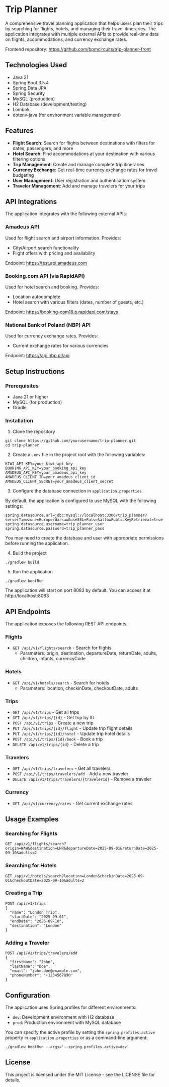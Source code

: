 # Trip Planner

A comprehensive travel planning application that helps users plan their trips by searching for flights, hotels, and managing their travel itineraries. The application integrates with multiple external APIs to provide real-time data on flights, accommodations, and currency exchange rates.

Frontend repository: https://github.com/bpmcircuits/trip-planner-front

## Technologies Used

- Java 21
- Spring Boot 3.5.4
- Spring Data JPA
- Spring Security
- MySQL (production)
- H2 Database (development/testing)
- Lombok
- dotenv-java (for environment variable management)

## Features

- **Flight Search**: Search for flights between destinations with filters for dates, passengers, and more
- **Hotel Search**: Find accommodations at your destination with various filtering options
- **Trip Management**: Create and manage complete trip itineraries
- **Currency Exchange**: Get real-time currency exchange rates for travel budgeting
- **User Management**: User registration and authentication system
- **Traveler Management**: Add and manage travelers for your trips

## API Integrations

The application integrates with the following external APIs:

### Amadeus API
Used for flight search and airport information. Provides:
- City/Airport search functionality
- Flight offers with pricing and availability

Endpoint: https://test.api.amadeus.com

### Booking.com API (via RapidAPI)
Used for hotel search and booking. Provides:
- Location autocomplete
- Hotel search with various filters (dates, number of guests, etc.)

Endpoint: https://booking-com18.p.rapidapi.com/stays

### National Bank of Poland (NBP) API
Used for currency exchange rates. Provides:
- Current exchange rates for various currencies

Endpoint: https://api.nbp.pl/api

## Setup Instructions

### Prerequisites
- Java 21 or higher
- MySQL (for production)
- Gradle

### Installation

1. Clone the repository
```
git clone https://github.com/yourusername/trip-planner.git
cd trip-planner
```

2. Create a `.env` file in the project root with the following variables:
```
KIWI_API_KEY=your_kiwi_api_key
BOOKING_API_KEY=your_booking_api_key
AMADEUS_API_KEY=your_amadeus_api_key
AMADEUS_CLIENT_ID=your_amadeus_client_id
AMADEUS_CLIENT_SECRET=your_amadeus_client_secret
```

3. Configure the database connection in `application.properties`

By default, the application is configured to use MySQL with the following settings:
```
spring.datasource.url=jdbc:mysql://localhost:3306/trip_planner?serverTimezone=Europe/Warsaw&useSSL=False&allowPublicKeyRetrieval=true
spring.datasource.username=trip_planner_user
spring.datasource.password=trip_planner_pass
```

You may need to create the database and user with appropriate permissions before running the application.

4. Build the project
```
./gradlew build
```

5. Run the application
```
./gradlew bootRun
```

The application will start on port 8083 by default. You can access it at http://localhost:8083

## API Endpoints

The application exposes the following REST API endpoints:

### Flights

- `GET /api/v1/flights/search` - Search for flights
  - Parameters: origin, destination, departureDate, returnDate, adults, children, infants, currencyCode

### Hotels

- `GET /api/v1/hotels/search` - Search for hotels
  - Parameters: location, checkinDate, checkoutDate, adults

### Trips

- `GET /api/v1/trips` - Get all trips
- `GET /api/v1/trips/{id}` - Get trip by ID
- `POST /api/v1/trips` - Create a new trip
- `PUT /api/v1/trips/{id}/flight` - Update trip flight details
- `PUT /api/v1/trips/{id}/hotel` - Update trip hotel details
- `POST /api/v1/trips/{id}/book` - Book a trip
- `DELETE /api/v1/trips/{id}` - Delete a trip

### Travelers

- `GET /api/v1/trips/travelers` - Get all travelers
- `POST /api/v1/trips/travelers/add` - Add a new traveler
- `DELETE /api/v1/trips/travelers/{travelerId}` - Remove a traveler

### Currency

- `GET /api/v1/currency/rates` - Get current exchange rates

## Usage Examples

### Searching for Flights

```
GET /api/v1/flights/search?origin=WAW&destination=LHR&departureDate=2025-09-01&returnDate=2025-09-10&adults=2
```

### Searching for Hotels

```
GET /api/v1/hotels/search?location=London&checkinDate=2025-09-01&checkoutDate=2025-09-10&adults=2
```

### Creating a Trip

```
POST /api/v1/trips
{
  "name": "London Trip",
  "startDate": "2025-09-01",
  "endDate": "2025-09-10",
  "destination": "London"
}
```

### Adding a Traveler

```
POST /api/v1/trips/travelers/add
{
  "firstName": "John",
  "lastName": "Doe",
  "email": "john.doe@example.com",
  "phoneNumber": "+1234567890"
}
```

## Configuration

The application uses Spring profiles for different environments:

- `dev`: Development environment with H2 database
- `prod`: Production environment with MySQL database

You can specify the active profile by setting the `spring.profiles.active` property in `application.properties` or as a command-line argument:

```
./gradlew bootRun --args='--spring.profiles.active=dev'
```

## License

This project is licensed under the MIT License - see the LICENSE file for details.